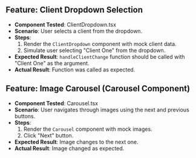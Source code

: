 ## Feature: Client Dropdown Selection

- **Component Tested**: ClientDropdown.tsx
- **Scenario**: User selects a client from the dropdown.
- **Steps**:
  1. Render the `ClientDropdown` component with mock client data.
  2. Simulate user selecting "Client One" from the dropdown.
- **Expected Result**: `handleClientChange` function should be called with "Client One" as the argument.
- **Actual Result**: Function was called as expected.

## Feature: Image Carousel (Carousel Component)

- **Component Tested**: Carousel.tsx
- **Scenario**: User navigates through images using the next and previous buttons.
- **Steps**:
  1. Render the `Carousel` component with mock images.
  2. Click "Next" button.
- **Expected Result**: Image changes to the next one.
- **Actual Result**: Image changed as expected.
